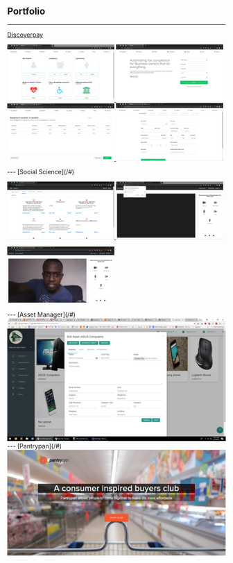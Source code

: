 ## Portfolio

---
[Discoverpay](/#)
<p float="left">
<a href="images/discoverpay 2.PNG" target="_blank">
<img width="49%" src="images/discoverpay 2.PNG?raw=true"/>
</a>
<a href="images/discoverpay 1.PNG" target="_blank">
<img width="49%" src="images/discoverpay 1.PNG?raw=true"/>
</a>
<a href="images/discoverpay 3.PNG" target="_blank">
<img width="49%" src="images/discoverpay 3.PNG?raw=true"/>
</a>
<a href="images/discoverpay 9.PNG" target="_blank">
<img width="49%" src="images/discoverpay 9.PNG?raw=true"/>
</a>
</p>
---
[Social Science](/#)
<p float="left">
<a href="images/social science 1.PNG" target="_blank">
<img width="49%" src="images/social science 1.PNG?raw=true"/>
</a>
 <a href="images/social science 3.PNG" target="_blank">
<img width="49%" src="images/social science 3.PNG?raw=true"/>
</a>
</p>
<a href="images/social science 4.PNG" target="_blank">
<img width="49%" src="images/social science 4.PNG?raw=true"/>
</a>
</p>
---
[Asset Manager](/#)
<a href="images/asset manager.png" target="_blank">
<img src="images/asset manager.png?raw=true"/>
</a>
---
[Pantrypan](/#)
<a href="images/pantrypan.jpg" target="_blank">
<img src="images/pantrypan.jpg?raw=true"/>
</a>
